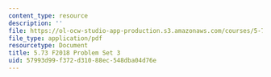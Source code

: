 ```yaml
---
content_type: resource
description: ''
file: https://ol-ocw-studio-app-production.s3.amazonaws.com/courses/5-73-quantum-mechanics-i-fall-2018/57993d99f372d31088ec548dba04d76e_MIT5_73F18_PSet3.pdf
file_type: application/pdf
resourcetype: Document
title: 5.73 F2018 Problem Set 3
uid: 57993d99-f372-d310-88ec-548dba04d76e
---
```

